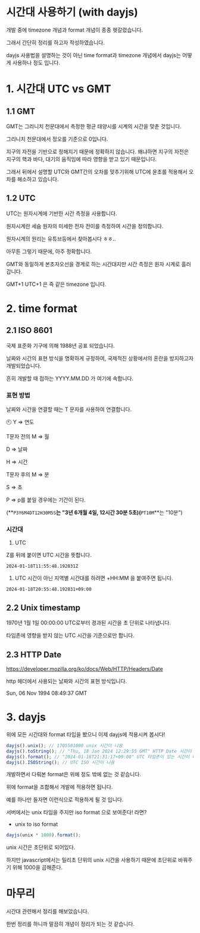 # 시간대 사용하기 (with dayjs)

개발 중에 timezone 개념과 format 개념이 종종 헷갈렸습니다.

그래서 간단히 정리를 하고자 작성하였습니다.

dayjs 사용법을 설명하는 것이 아닌 time format과 timezone 개념에서 dayjs는 어떻게 사용하나 정도 입니다.

# 1. 시간대 UTC vs GMT

## 1.1 GMT

GMT는 그리니치 천문대에서 측정한 평균 태양시를 시계의 시간을 맞춘 것입니다.

그리니치 천문대에서 정오를 기준으로 0입니다.

지구의 자전을 기반으로 정해지기 때문에 정확하지 않습니다.
왜냐하면 지구의 자전은 지구의 핵과 바다, 대기의 움직임에 따라 영향을 받고 있기 때문입니다.

그래서 뒤에서 설명할 UTC와 GMT간의 오차를 맞추기위해 UTC에 윤초를 적용해서 오차를 해소하고 있습니다.

## 1.2 UTC

UTC는 원자시계에 기반한 시간 측정을 사용합니다.

원자시계란 세슘 원자의 미세한 전자 전이를 측정하여 시간을 정의합니다.

원자시계의 원리는 유튜브등에서 찾아봅시다 ㅎㅎ..

아무튼 그렇기 때문에, 아주 정확합니다.

GMT와 동일하게 본초자오선을 경계로 하는 시간대지만 시간 측정은 원자 시계로 흘러갑니다.

GMT+1 UTC+1 은 즉 같은 timezone 입니다.

# 2. time format

## 2.1 ISO 8601

국제 표준화 기구에 의해 1988년 공표 되었습니다.

날짜와 시간의 표현 방식을 명확하게 규정하여, 국제적진 상황에서의 혼란을 방지하고자 개발되었습니다.

흔히 개발할 때 접하는 YYYY.MM.DD 가 여기에 속합니다.

### 표현 방법

날짜와 시간을 연결할 때는 T 문자를 사용하여 연결합니다.

<aside>
🕙 
Y ⇒ 연도

T문자 전의 M ⇒ 월

D ⇒ 날짜

H ⇒ 시간

T문자 후의 M ⇒ 분

S ⇒ 초

P ⇒ p를 붙일 경우에는 기간이 된다.

(**`P3Y6M4DT12H30M5S`**는 "3년 6개월 4일, 12시간 30분 5초)(**`PT10M`**는 "10분")

</aside>

### 시간대

1. UTC

Z를 뒤에 붙이면 UTC 시간을 뜻합니다.

`2024-01-18T11:55:48.192831Z`

1. UTC 시간이 아닌 지역별 시간대를 하려면 +HH:MM 을 붙여주면 됩니다.

`2024-01-18T20:55:48.192831+09:00`

## 2.2 Unix timestamp

1970년 1월 1일 00:00:00 UTC로부터 경과된 시간을 초 단위로 나타냅니다.

타임존에 영향을 받지 않는 UTC 시간을 기준으로만 합니다.

## 2.3 HTTP Date

https://developer.mozilla.org/ko/docs/Web/HTTP/Headers/Date

http 헤더에서 사용되는 날짜와 시간의 표현 방식입니다.

Sun, 06 Nov 1994 08:49:37 GMT

# 3. dayjs

위에 모든 시간대와 format 타입을 봤으니 이제 dayjs에 적용시켜 봅시다!

```jsx
dayjs().unix(); // 1705581000 unix 시간이 나옴
dayjs().toString(); // "Thu, 18 Jan 2024 12:29:55 GMT" HTTP Date 시간이 나옴
dayjs().format(); // "2024-01-18T21:31:17+09:00" UTC 타임존이 있는 시간이 나옴
dayjs().ISOString(); // UTC ISO 시간이 나옴
```

개발하면서 다뤄본 format은 위에 정도 밖에 없는 것 같습니다.

위에 format을 조합해서 개발에 적용하면 됩니다.

예를 하나만 들자면 이런식으로 적용하게 될 것 입니다.

서버에서는 unix 타임을 주지만 iso format 으로 보여준다! 라면?

- unix to iso format

```jsx
dayjs(unix * 1000).format();
```

unix 시간은 초단위로 되어있다.

하지만 javascript에서는 밀리초 단위의 unix 시간을 사용하기 때문에 초단위로 바꿔주기 위해 1000을 곱해준다.

# 마무리

시간대 관련해서 정리를 해보았습니다.

한번 정리를 하니까 말끔히 개념이 정리가 되는 것 같습니다.
